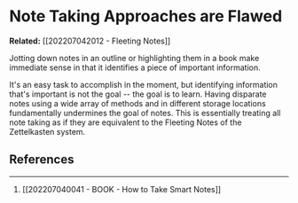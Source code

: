 # Note Taking Approaches are Flawed
**Related:** [[202207042012 - Fleeting Notes]]

Jotting down notes in an outline or highlighting them in a book make immediate sense in that it identifies a piece of important information.

It's an easy task to accomplish in the moment, but identifying information that's important is not the goal -- the goal is to learn. Having disparate notes using a wide array of methods and in different storage locations fundamentally undermines the goal of notes. This is essentially treating all note taking as if they are equivalent to the Fleeting Notes of the Zettelkasten system.

## References
---
1. [[202207040041 - BOOK - How to Take Smart Notes]]